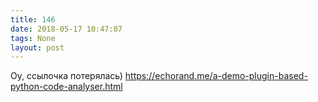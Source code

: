 ```yaml
---
title: 146
date: 2018-05-17 10:47:07
tags: None
layout: post
---
```


Оу, ссылочка потерялась)
<https://echorand.me/a-demo-plugin-based-python-code-analyser.html>
